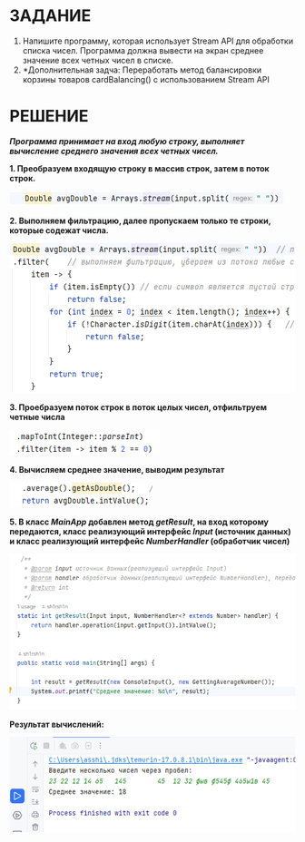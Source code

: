 # ЗАДАНИЕ

1. Напишите программу, которая использует Stream API для обработки списка чисел. 
Программа должна вывести на экран среднее значение всех четных чисел в списке.
2. *Дополнительная задча: Переработать метод балансировки корзины товаров cardBalancing() с использованием Stream API

# РЕШЕНИЕ

_**Программа принимает на вход любую строку, 
выполняет вычисление среднего значения всех четных чисел.**_

**1. Преобразуем входящую строку в массив строк, затем в поток строк.**

![Stream](images/add_steam.png)

**2. Выполняем фильтрацию, далее пропускаем только те строки, которые содежат числа.**

![Filter](images/filter.png)

**3. Проебразуем поток строк в поток целых чисел, отфильтруем четные числа**

![IntStream](images/intstream.png)

**4. Вычисляем среднее значение, выводим результат**

![Result](images/result.png)

**5. В класс _MainApp_ добавлен метод _getResult_, на вход которому передаются, класс реализующий интерфейс _Input_ (источник данных)
и класс реализующий интерфейс _NumberHandler_ (обработчик чисел)**

![MainApp](images/mainapp.png)

**Результат вычислений:**

![Example](images/seminar1_task1_result.png)